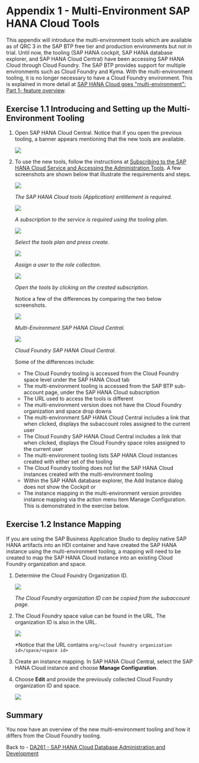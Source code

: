 # Appendix 1 - Multi-Environment SAP HANA Cloud Tools

This appendix will introduce the multi-environment tools which are available as of QRC 3 in the SAP BTP free tier and production environments but not in trial.  Until now, the tooling (SAP HANA cockpit, SAP HANA database explorer, and SAP HANA Cloud Central) have been accessing SAP HANA Cloud through Cloud Foundry.  The SAP BTP provides support for multiple environments such as Cloud Foundry and Kyma.  With the multi-environment tooling, it is no longer necessary to have a Cloud Foundry environment.  This is explained in more detail at [SAP HANA Cloud goes "multi-environment": Part 1- feature overview](https://blogs.sap.com/2022/09/21/sap-hana-cloud-goes-multi-environment-part-1-feature-overview/).

## Exercise 1.1 Introducing and Setting up the Multi-Environment Tooling

1. Open SAP HANA Cloud Central.  Notice that if you open the previous tooling, a banner appears mentioning that the new tools are available.

    ![](images/HANA-Cloud-Central-with-banner.png) 

2. To use the new tools, follow the instructions at [Subscribing to the SAP HANA Cloud Service and Accessing the Administration Tools](https://help.sap.com/docs/HANA_CLOUD/9ae9104a46f74a6583ce5182e7fb20cb/784a1dbb421a4da29fb1e3bdf5f198ec.html).  A few screenshots are shown below that illustrate the requirements and steps.

    ![](images/entitlements.png)

    *The SAP HANA Cloud tools (Application) entitlement is required.* 

    ![](images/Create-Subscription.png)

    *A subscription to the service is required using the tooling plan.*

    ![](images/Tools-Plan.png)

    *Select the tools plan and press create.*

    ![](images/Role-Collection.png)

    *Assign a user to the role collection.*

    ![](images/Open-Tools.png)
    
    *Open the tools by clicking on the created subscription.*

    Notice a few of the differences by comparing the two below screenshots.

    ![](images/Multi-Environemnt-HCC.png)

    *Multi-Environment SAP HANA Cloud Central.*

    ![](images/Cloud-Foundry-HCC.png)

    *Cloud Foundry SAP HANA Cloud Central.*

    Some of the differences include:

    * The Cloud Foundry tooling is accessed from the Cloud Foundry space level under the SAP HANA Cloud tab
    * The multi-environment tooling is accessed from the SAP BTP sub-account page, under the SAP HANA Cloud subscription
    * The URL used to access the tools is different
    * The multi-environment version does not have the Cloud Foundry organization and space drop downs
    * The multi-environment SAP HANA Cloud Central includes a link that when clicked, displays the subaccount roles assigned to the current user
    * The Cloud Foundry SAP HANA Cloud Central includes a link that when clicked, displays the Cloud Foundry space roles assigned to the current user
    * The multi-environment tooling lists SAP HANA Cloud instances created with either set of the tooling
    * The Cloud Foundry tooling does not list the SAP HANA Cloud instances created with the multi-environment tooling
    * Within the SAP HANA database explorer, the Add Instance dialog does not show the Cockpit or
    * The instance mapping in the multi-environment version provides instance mapping via the action menu item Manage Configuration.  This is demonstrated in the exercise below.

## Exercise 1.2 Instance Mapping

If you are using the SAP Business Application Studio to deploy native SAP HANA artifacts into an HDI container and have created the SAP HANA instance using the multi-environment tooling, a mapping will need to be created to map the SAP HANA Cloud instance into an existing Cloud Foundry organization and space.

1. Determine the Cloud Foundry Organization ID.

    ![](images/Cloud-Foundry-Org.png)

    *The Cloud Foundry organization ID can be copied from the subaccount page.*

2. The Cloud Foundry space value can be found in the URL.  The organization ID is also in the URL.

    ![](images/Cloud-Foundry-Space-ID.png)

    *Notice that the URL contains `org/<cloud foundry organization id>/space/<space id>`

3. Create an instance mapping.  In SAP HANA Cloud Central, select the SAP HANA Cloud instance and choose **Manage Configuration**.


4. Choose **Edit** and provide the previously collected Cloud Foundry organization ID and space.

    ![](images/Instance-Mapping.png)


## Summary

You now have an overview of the new multi-environment tooling and how it differs from the Cloud Foundry tooling.

Back to - [DA261 - SAP HANA Cloud Database Administration and Development](../../../README.md)

